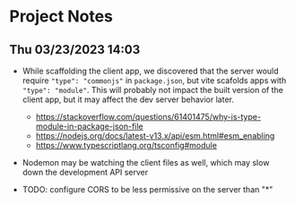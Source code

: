 # Project Notes

## Thu 03/23/2023 14:03

- While scaffolding the client app, we discovered that the server would require `"type": "commonjs"` in `package.json`, but vite scafolds apps with `"type": "module"`. This will probably not impact the built version of the client app, but it may affect the dev server behavior later.

  - https://stackoverflow.com/questions/61401475/why-is-type-module-in-package-json-file
  - https://nodejs.org/docs/latest-v13.x/api/esm.html#esm_enabling
  - https://www.typescriptlang.org/tsconfig#module

- Nodemon may be watching the client files as well, which may slow down the development API server
- TODO: configure CORS to be less permissive on the server than "\*"
